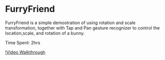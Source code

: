 # FurryFriend

FurryFriend is a simple demostration of using rotation and scale transformation, together with Tap and Pan gesture recognizer to control the location,scale, and rotation of a bunny.


Time Spent: 2hrs

[!Video Walkthrough](gif_furryFriend.gif)
